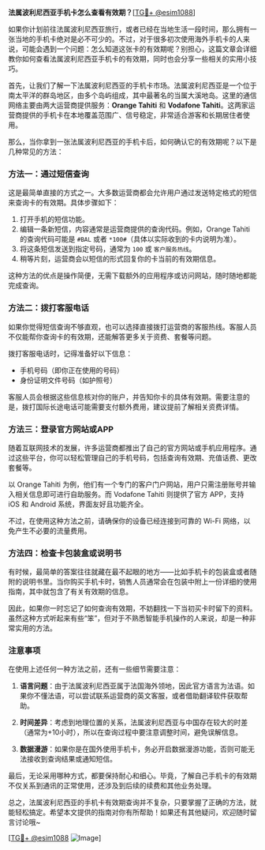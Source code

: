 **法属波利尼西亚手机卡怎么查看有效期？**[[TG💪+ @esim1088](https://t.me/s/esim1088)]

如果你计划前往法属波利尼西亚旅行，或者已经在当地生活一段时间，那么拥有一张当地的手机卡绝对是必不可少的。不过，对于很多初次使用海外手机卡的人来说，可能会遇到一个问题：怎么知道这张卡的有效期呢？别担心，这篇文章会详细教你如何查看法属波利尼西亚手机卡的有效期，同时也会分享一些相关的实用小技巧。

首先，让我们了解一下法属波利尼西亚的手机卡市场。法属波利尼西亚是一个位于南太平洋的群岛地区，由多个岛屿组成，其中最著名的当属大溪地岛。这里的通信网络主要由两大运营商提供服务：**Orange Tahiti** 和 **Vodafone Tahiti**。这两家运营商提供的手机卡在本地覆盖范围广、信号稳定，非常适合游客和长期居住者使用。

那么，当你拿到一张法属波利尼西亚的手机卡后，如何确认它的有效期呢？以下是几种常见的方法：

### 方法一：通过短信查询

这是最简单直接的方式之一。大多数运营商都会允许用户通过发送特定格式的短信来查询卡的有效期。具体步骤如下：

1. 打开手机的短信功能。
2. 编辑一条新短信，内容通常是运营商提供的查询代码。例如，Orange Tahiti 的查询代码可能是 `#BAL` 或者 `*100#`（具体以实际收到的卡内说明为准）。
3. 将这条短信发送到指定号码，通常为 `100` 或 `客户服务热线`。
4. 稍等片刻，运营商会以短信的形式回复你的卡当前的有效期信息。

这种方法的优点是操作简便，无需下载额外的应用程序或访问网站，随时随地都能完成查询。

### 方法二：拨打客服电话

如果你觉得短信查询不够直观，也可以选择直接拨打运营商的客服热线。客服人员不仅能帮你查询卡的有效期，还能解答更多关于资费、套餐等问题。

拨打客服电话时，记得准备好以下信息：
- 手机号码（即你正在使用的号码）
- 身份证明文件号码（如护照号）

客服人员会根据这些信息核对你的账户，并告知你卡的具体有效期。需要注意的是，拨打国际长途电话可能需要支付额外费用，建议提前了解相关资费详情。

### 方法三：登录官方网站或APP

随着互联网技术的发展，许多运营商都推出了自己的官方网站或手机应用程序。通过这些平台，你可以轻松管理自己的手机号码，包括查询有效期、充值话费、更改套餐等。

以 Orange Tahiti 为例，他们有一个专门的客户门户网站，用户只需注册账号并输入相关信息即可进行自助服务。而 Vodafone Tahiti 则提供了官方 APP，支持 iOS 和 Android 系统，界面友好且功能齐全。

不过，在使用这种方法之前，请确保你的设备已经连接到可靠的 Wi-Fi 网络，以免产生不必要的流量费用。

### 方法四：检查卡包装盒或说明书

有时候，最简单的答案往往就藏在最不起眼的地方——比如手机卡的包装盒或者随附的说明书里。当你购买手机卡时，销售人员通常会在包装中附上一份详细的使用指南，其中就包含了有关有效期的信息。

因此，如果你一时忘记了如何查询有效期，不妨翻找一下当初买卡时留下的资料。虽然这种方式听起来有些“笨”，但对于不熟悉智能手机操作的人来说，却是一种非常实用的方法。

### 注意事项

在使用上述任何一种方法之前，还有一些细节需要注意：

1. **语言问题**：由于法属波利尼西亚属于法国海外领地，因此官方语言为法语。如果你不懂法语，可以尝试联系运营商的英文客服，或者借助翻译软件获取帮助。
   
2. **时间差异**：考虑到地理位置的关系，法属波利尼西亚与中国存在较大的时差（通常为+10小时），所以在查询过程中要注意调整时间，避免误解信息。

3. **数据漫游**：如果你是在国外使用手机卡，务必开启数据漫游功能，否则可能无法接收到查询结果或通知短信。

最后，无论采用哪种方式，都要保持耐心和细心。毕竟，了解自己手机卡的有效期不仅关系到通讯的正常使用，还涉及到后续的续费和其他业务处理。

总之，法属波利尼西亚的手机卡有效期查询并不复杂，只要掌握了正确的方法，就能轻松搞定。希望本文提供的指南对你有所帮助！如果还有其他疑问，欢迎随时留言讨论哦~

[[TG💪+ @esim1088](https://t.me/s/esim1088) ![Image](https://i.postimg.cc/4NQfJmqS/Snipaste-2025-05-13-00-14-12.png)]